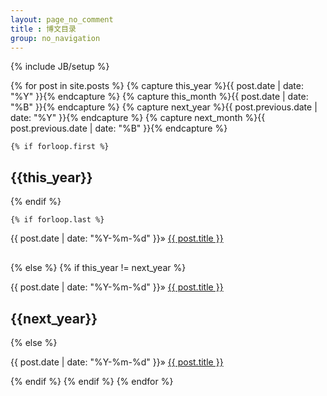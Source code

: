 ```yaml
---
layout: page_no_comment
title : 博文目录 
group: no_navigation
---
```

{% include JB/setup %}

{% for post in site.posts  %}
    {% capture this_year %}{{ post.date | date: "%Y" }}{% endcapture %}
    {% capture this_month %}{{ post.date | date: "%B" }}{% endcapture %}
    {% capture next_year %}{{ post.previous.date | date: "%Y" }}{% endcapture %}
    {% capture next_month %}{{ post.previous.date | date: "%B" }}{% endcapture %}
  
    {% if forloop.first %}
<h2>{{this_year}}</h2>
    {% endif %}
  
    {% if forloop.last %}
<div style="margin-bottom: 30px">
<p><span class="blog-list-date">{{ post.date | date: "%Y-%m-%d" }}</span>&raquo;
<span class="blog-list-title"><a href="{{ site.url }}{{ post.url }}">{{ post.title }}</a></span></p>
</div>
    {% else %}
        {% if this_year != next_year %}
<div style="margin-bottom: 15px">
<p><span class="blog-list-date">{{ post.date | date: "%Y-%m-%d" }}</span>&raquo;
<span class="blog-list-title"><a href="{{ site.url }}{{ post.url }}">{{ post.title }}</a></span></p>
</div>
<h2>{{next_year}}</h2>
        {% else %}
<div>
<p><span class="blog-list-date">{{ post.date | date: "%Y-%m-%d" }}</span>&raquo;
<span class="blog-list-title"><a href="{{ site.url }}{{ post.url }}">{{ post.title }}</a></span></p>
</div>
        {% endif %}
    {% endif %}
{% endfor %}

